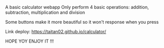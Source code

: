 A basic calculator webapp
Only perform 4 basic operations: addition, subtraction, multiplication and division

Some buttons make it more beautiful so it won't response when you press

Link deploy: https://taitan02.github.io/calculator/

HOPE YOY ENJOY IT !!!